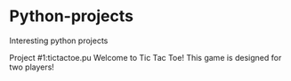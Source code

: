 # Python-projects
Interesting python projects


Project #1:tictactoe.pu
Welcome to Tic Tac Toe!
This game is designed for two players!

